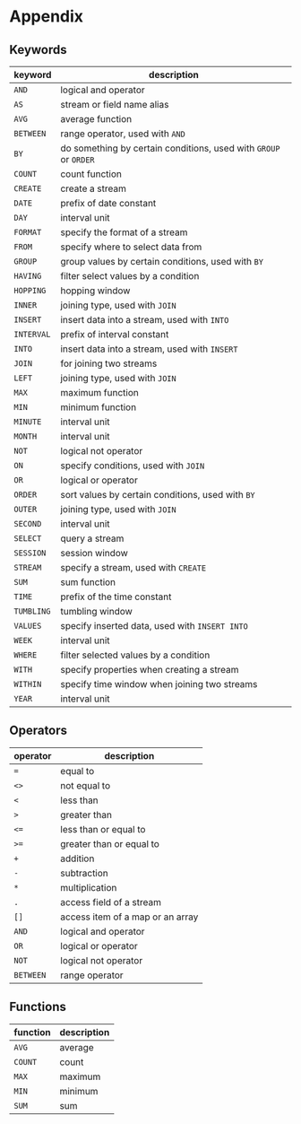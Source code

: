 # Appendix

## Keywords

| keyword    | description                                                      |
| ---------- | ---------------------------------------------------------------- |
| `AND`      | logical and operator                                             |
| `AS`       | stream or field name alias                                       |
| `AVG`      | average function                                                 |
| `BETWEEN`  | range operator, used with `AND`                                  |
| `BY`       | do something by certain conditions, used with `GROUP` or `ORDER` |
| `COUNT`    | count function                                                   |
| `CREATE`   | create a stream                                                  |
| `DATE`     | prefix of date constant                                          |
| `DAY`      | interval unit                                                    |
| `FORMAT`   | specify the format of a stream                                   |
| `FROM`     | specify where to select data from                                |
| `GROUP`    | group values by certain conditions, used with `BY`               |
| `HAVING`   | filter select values by a condition                              |
| `HOPPING`  | hopping window                                                   |
| `INNER`    | joining type, used with `JOIN`                                   |
| `INSERT`   | insert data into a stream, used with `INTO`                      |
| `INTERVAL` | prefix of interval constant                                      |
| `INTO`     | insert data into a stream, used with `INSERT`                    |
| `JOIN`     | for joining two streams                                          |
| `LEFT`     | joining type, used with `JOIN`                                   |
| `MAX`      | maximum function                                                 |
| `MIN`      | minimum function                                                 |
| `MINUTE`   | interval unit                                                    |
| `MONTH`    | interval unit                                                    |
| `NOT`      | logical not operator                                             |
| `ON`       | specify conditions, used with `JOIN`                             |
| `OR`       | logical or operator                                              |
| `ORDER`    | sort values by certain conditions, used with `BY`                |
| `OUTER`    | joining type, used with `JOIN`                                   |
| `SECOND`   | interval unit                                                    |
| `SELECT`   | query a stream                                                   |
| `SESSION`  | session window                                                   |
| `STREAM`   | specify a stream, used with `CREATE`                             |
| `SUM`      | sum function                                                     |
| `TIME`     | prefix of the time constant                                      |
| `TUMBLING` | tumbling window                                                  |
| `VALUES`   | specify inserted data, used with `INSERT INTO`                   |
| `WEEK`     | interval unit                                                    |
| `WHERE`    | filter selected values by a condition                            |
| `WITH`     | specify properties when creating a stream                        |
| `WITHIN`   | specify time window when joining two streams                     |
| `YEAR`     | interval unit                                                    |

## Operators

| operator  | description                      |
| --------- | -------------------------------- |
| `=`       | equal to                         |
| `<>`      | not equal to                     |
| `<`       | less than                        |
| `>`       | greater than                     |
| `<=`      | less than or equal to            |
| `>=`      | greater than or equal to         |
| `+`       | addition                         |
| `-`       | subtraction                      |
| `*`       | multiplication                   |
| `.`       | access field of a stream         |
| `[]`      | access item of a map or an array |
| `AND`     | logical and operator             |
| `OR`      | logical or operator              |
| `NOT`     | logical not operator             |
| `BETWEEN` | range operator                   |

## Functions

| function | description |
| -------- | ----------- |
| `AVG`    | average     |
| `COUNT`  | count       |
| `MAX`    | maximum     |
| `MIN`    | minimum     |
| `SUM`    | sum         |

